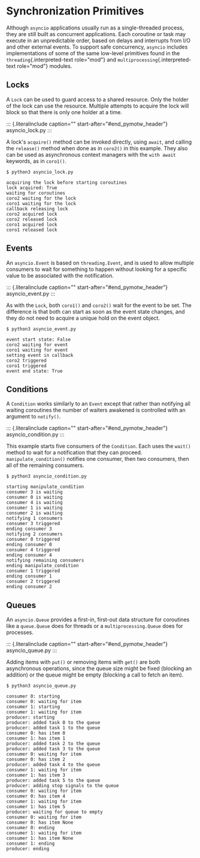 # Synchronization Primitives

Although `asyncio` applications usually run as a single-threaded process, they are still built as concurrent applications. Each coroutine or task may execute in an unpredictable order, based on delays and interrupts from I/O and other external events. To support safe concurrency, `asyncio` includes implementations of some of the same low-level primitives found in the `threading`{.interpreted-text role="mod"} and `multiprocessing`{.interpreted-text role="mod"} modules.

## Locks

A `Lock` can be used to guard access to a shared resource. Only the holder of the lock can use the resource. Multiple attempts to acquire the lock will block so that there is only one holder at a time.

::: {.literalinclude caption="" start-after="#end_pymotw_header"} asyncio_lock.py :::

A lock\'s `acquire()` method can be invoked directly, using `await`, and calling the `release()` method when done as in `coro2()` in this example. They also can be used as asynchronous context managers with the `with await` keywords, as in `coro1()`.

```{.sourceCode .none}
$ python3 asyncio_lock.py

acquiring the lock before starting coroutines
lock acquired: True
waiting for coroutines
coro2 waiting for the lock
coro1 waiting for the lock
callback releasing lock
coro2 acquired lock
coro2 released lock
coro1 acquired lock
coro1 released lock
```

## Events

An `asyncio.Event` is based on `threading.Event`, and is used to allow multiple consumers to wait for something to happen without looking for a specific value to be associated with the notification.

::: {.literalinclude caption="" start-after="#end_pymotw_header"} asyncio_event.py :::

As with the `Lock`, both `coro1()` and `coro2()` wait for the event to be set. The difference is that both can start as soon as the event state changes, and they do not need to acquire a unique hold on the event object.

```{.sourceCode .none}
$ python3 asyncio_event.py

event start state: False
coro2 waiting for event
coro1 waiting for event
setting event in callback
coro2 triggered
coro1 triggered
event end state: True
```

## Conditions

A `Condition` works similarly to an `Event` except that rather than notifying all waiting coroutines the number of waiters awakened is controlled with an argument to `notify()`.

::: {.literalinclude caption="" start-after="#end_pymotw_header"} asyncio_condition.py :::

This example starts five consumers of the `Condition`. Each uses the `wait()` method to wait for a notification that they can proceed. `manipulate_condition()` notifies one consumer, then two consumers, then all of the remaining consumers.

```{.sourceCode .none}
$ python3 asyncio_condition.py

starting manipulate_condition
consumer 3 is waiting
consumer 0 is waiting
consumer 4 is waiting
consumer 1 is waiting
consumer 2 is waiting
notifying 1 consumers
consumer 3 triggered
ending consumer 3
notifying 2 consumers
consumer 0 triggered
ending consumer 0
consumer 4 triggered
ending consumer 4
notifying remaining consumers
ending manipulate_condition
consumer 1 triggered
ending consumer 1
consumer 2 triggered
ending consumer 2
```

## Queues

An `asyncio.Queue` provides a first-in, first-out data structure for coroutines like a `queue.Queue` does for threads or a `multiprocessing.Queue` does for processes.

::: {.literalinclude caption="" start-after="#end_pymotw_header"} asyncio_queue.py :::

Adding items with `put()` or removing items with `get()` are both asynchronous operations, since the queue size might be fixed (blocking an addition) or the queue might be empty (blocking a call to fetch an item).

```{.sourceCode .none}
$ python3 asyncio_queue.py

consumer 0: starting
consumer 0: waiting for item
consumer 1: starting
consumer 1: waiting for item
producer: starting
producer: added task 0 to the queue
producer: added task 1 to the queue
consumer 0: has item 0
consumer 1: has item 1
producer: added task 2 to the queue
producer: added task 3 to the queue
consumer 0: waiting for item
consumer 0: has item 2
producer: added task 4 to the queue
consumer 1: waiting for item
consumer 1: has item 3
producer: added task 5 to the queue
producer: adding stop signals to the queue
consumer 0: waiting for item
consumer 0: has item 4
consumer 1: waiting for item
consumer 1: has item 5
producer: waiting for queue to empty
consumer 0: waiting for item
consumer 0: has item None
consumer 0: ending
consumer 1: waiting for item
consumer 1: has item None
consumer 1: ending
producer: ending
```
